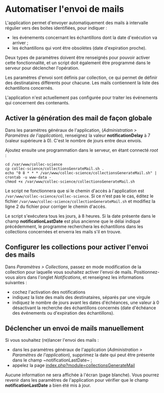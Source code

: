 # Automatiser l'envoi de mails

L'application permet d'envoyer automatiquement des mails à intervalle régulier vers des boites identifiées, pour indiquer :

- les événements concernant les échantillons dont la date d'exécution va arriver ;
- les échantillons qui vont être obsolètes (date d'expiration proche).

Deux types de paramètres doivent être renseignés pour pouvoir activer cette fonctionnalité, et un script doit également être programmé dans le serveur pour déclencher l'opération.

Les paramètres d'envoi sont définis par collection, ce qui permet de définir des destinataires différents pour chacune. Les mails contiennent la liste des échantillons concernés.

L'application n'est actuellement pas configurée pour traiter les événements qui concernent des contenants.

## Activer la génération des mail de façon globale

Dans les paramètres généraux de l'application, (_Administration > Paramètres de l'application_), renseignez la valeur **notificationDelay** à 7 (valeur supérieure à 0). C'est le nombre de jours entre deux envois.

Ajoutez ensuite une programmation dans le serveur, en étant connecté _root_ :

```
cd /var/www/collec-science
cp collec-science/collectionsGenrateMail.sh .
echo "0 8 * * * /var/www/collec-science/collectionsGenerateMail.sh" | crontab -u www-data -
chmod +x /var/www/collec-science/collectionsGenerateMail.sh
```

Le script ne fonctionnera que si le chemin d'accès à l'application est `/var/www/collec-science/collec-science`. Si ce n'est pas le cas, éditez le fichier `/var/www/collec-science/collectionGenerateMail.sh` et modifiez la ligne 2 du fichier pour corriger le chemin d'accès.

Le script s'exécutera tous les jours, à 8 heures. Si la date présente dans le champ **notificationLastDate** est plus ancienne que le délai indiqué précédemment, le programme recherchera les échantillons dans les collections concernées et enverra les mails s'il en trouve.

## Configurer les collections pour activer l'envoi des mails

Dans _Paramètres > Collections_, passez en mode modification de la collection pour laquelle vous souhaitez activer l'envoi de mails. Positionnez-vous alors dans l'onglet _Notifications_, et renseignez les informations suivantes :

- cochez l'activation des notifications
- indiquez la liste des mails des destinataires, séparés par une virgule
- indiquez le nombre de jours avant les dates d'échéances, une valeur à 0 désactivant la recherche des échantillons concernés (date d'échéance des événements ou d'expiration des échantillons).

## Déclencher un envoi de mails manuellement

Si vous souhaitez (re)lancer l'envoi des mails :

- dans les paramètres généraux de l'application (_Administration > Paramètres de l'application_), supprimez la date qui peut être présente dans le champ ~notificationLastDate~ ;
- appelez la page [index.php?module=collectionsGenerateMail](index.php?module=collectionsGenerateMail)

Aucune information ne sera affichée à l'écran (page blanche). Vous pourrez revenir dans les paramètres de l'application pour vérifier que le champ **notificationLastDate** a bien été mis à jour.
